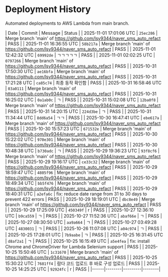 # Deployment History

Automated deployments to AWS Lambda from main branch.

| Date | Commit | Message | Status |
| 2025-11-01 17:01:06 UTC | `25ec286` | Merge branch 'main' of https://github.com/lsy9344/naver_sms_auto_refact | PASS |
| 2025-11-01 16:36:55 UTC | `58b217a` | Merge branch 'main' of https://github.com/lsy9344/naver_sms_auto_refact | PASS |
| 2025-11-01 12:42:32 UTC | `69992de` | ㄱㄱㄱㄱㄱ | PASS |
| 2025-11-01 02:02:25 UTC | `0797266` | Merge branch 'main' of https://github.com/lsy9344/naver_sms_auto_refact | PASS |
| 2025-10-31 17:50:30 UTC | `ae16bfa` | Merge branch 'main' of https://github.com/lsy9344/naver_sms_auto_refact | PASS |
| 2025-10-31 17:21:28 UTC | `ca85c74` | 최종 동작 확인함 | PASS |
| 2025-10-31 16:58:46 UTC | `03a0111` | Merge branch 'main' of https://github.com/lsy9344/naver_sms_auto_refact | PASS |
| 2025-10-31 16:25:02 UTC | `0a1ab0c` | ㄱ | PASS |
| 2025-10-31 15:02:08 UTC | `12ba0f8` | Merge branch 'main' of https://github.com/lsy9344/naver_sms_auto_refact | PASS |
| 2025-10-31 14:20:15 UTC | `224d3be` | ㄱ | PASS |
| 2025-10-31 11:34:44 UTC | `8dd6a54` | ㄱㄱ | PASS |
| 2025-10-30 16:47:41 UTC | `ebe617a` | Merge branch 'main' of https://github.com/lsy9344/naver_sms_auto_refact | PASS |
| 2025-10-30 15:57:23 UTC | `671532e` | Merge branch 'main' of https://github.com/lsy9344/naver_sms_auto_refact | PASS |
| 2025-10-30 15:22:02 UTC | `970e301` | Merge branch 'main' of https://github.com/lsy9344/naver_sms_auto_refact | PASS |
| 2025-10-30 10:48:38 UTC | `b730adc` | ㄱ | PASS |
| 2025-10-29 19:36:23 UTC | `93f8cf6` | Merge branch 'main' of https://github.com/lsy9344/naver_sms_auto_refact | PASS |
| 2025-10-29 19:16:17 UTC | `ce33c32` | Merge branch 'main' of https://github.com/lsy9344/naver_sms_auto_refact | PASS |
| 2025-10-29 18:59:47 UTC | `4805f96` | Merge branch 'main' of https://github.com/lsy9344/naver_sms_auto_refact | PASS |
| 2025-10-29 18:49:34 UTC | `bb5f476` | Merge branch 'main' of https://github.com/lsy9344/naver_sms_auto_refact | PASS |
| 2025-10-29 18:40:31 UTC | `a2efa6c` | fix: reduce date range from 31 to 30 days to prevent 422 errors | PASS |
| 2025-10-29 18:19:01 UTC | `dbc8e49` | Merge branch 'main' of https://github.com/lsy9344/naver_sms_auto_refact | PASS |
| 2025-10-29 17:25:09 UTC | `450349f` | r | PASS |
| 2025-10-27 12:36:10 UTC | `b9ca559` | ㄱ | PASS |
| 2025-10-27 11:52:36 UTC | `abaf66e` | ㄱ | PASS |
| 2025-10-27 08:30:50 UTC | `aa9a664` | ㄱ | PASS |
| 2025-10-27 03:49:28 UTC | `4830031` | ㄱ | PASS |
| 2025-10-26 11:07:08 UTC | `a04c974` | ㄱ | PASS |
| 2025-10-25 17:28:01 UTC | `7b9aabe` | ㄱ | PASS |
| 2025-10-25 16:31:45 UTC | `d8af2a1` | ㄱ | PASS |
| 2025-10-25 16:15:49 UTC | `a5e4fea` | fix: install Chrome and ChromeDriver for Lambda Selenium support | PASS |
| 2025-10-25 15:50:46 UTC | `1c31670` | Merge branch 'main' of https://github.com/lsy9344/naver_sms_auto_refact | PASS |
| 2025-10-25 15:30:22 UTC | `7681ff4` | 람다 코드 업로드 후 바로 구성 업로드 | PASS |
| 2025-10-25 14:25:25 UTC | `92924fc` | r | PASS |
|------|--------|---------|--------|
